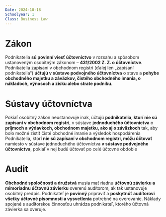 ```yaml
---
Date: 2024-10-18
Schoolyear: 1
Class: Business Law
---
```

# Zákon
Podnikatelia **sú povinní viesť účtovníctvo** v rozsahu a spôsobom ustanoveným osobitným zákonom – **431/2002 Z. Z. o účtovníctve**.
Podnikatelia zapísaní v obchodnom registri (ďalej len „zapísaní podnikatelia“) **účtujú v sústave podvojného účtovníctva** o stave a **pohybe obchodného majetku a záväzkov, čistého obchodného imania, o nákladoch, výnosoch a zisku alebo strate podniku**.
# Sústavy účtovníctva
Pokiaľ osobitný zákon neustanovuje inak, účtujú **podnikatelia, ktorí nie sú zapísaní v obchodnom registri**, v sústave **jednoduchého účtovníctva** o **príjmoch a výdavkoch, obchodnom majetku, ako aj o záväzkoch** tak, aby bolo možné zistiť čisté obchodné imanie a výsledok hospodárenia
Podnikatelia, ktorí **nie sú zapísaní v obchodnom registri, môžu účtovať** namiesto v sústave jednoduchého účtovníctva **v sústave podvojného účtovníctva**, pokiaľ v nej budú účtovať po celé účtovné obdobie
# Audit
**Obchodné spoločnosti a družstvá** musia mať riadnu **účtovnú závierku a mimoriadnu účtovnú závierku** overenú audítorom, ak tak ustanovuje osobitný predpis.
Podnikateľ je **povinný** pripraviť a **poskytnúť audítorovi všetky účtovné písomnosti a vysvetlenia** potrebné na overovanie.
Náklady spojené s audítorskou činnosťou uhrádza podnikateľ, ktorého účtovná závierka sa overuje.